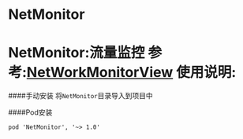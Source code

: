 # NetMonitor
NetMonitor:流量监控
参考:[NetWorkMonitorView](https://github.com/huluo666/NetWorkMonitorView)
使用说明:
===
####手动安装
将`NetMonitor`目录导入到项目中

####Pod安装

	pod 'NetMonitor', '~> 1.0'

